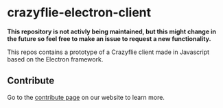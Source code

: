 # crazyflie-electron-client

**This repository is not activly being maintained, but this might change in the future so feel free to make an issue to request a new functionality.**

This repos contains a prototype of a Crazyflie client made in Javascript based on the Electron framework.

## Contribute
Go to the [contribute page](https://www.bitcraze.io/contribute/) on our website to learn more.
